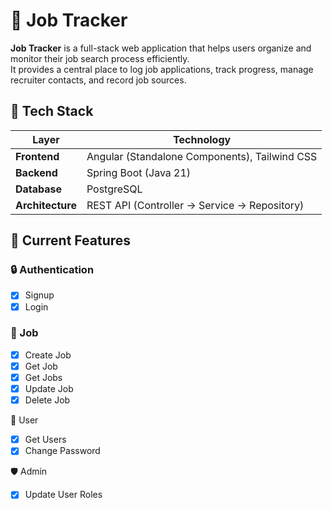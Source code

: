 # 💼 Job Tracker

**Job Tracker** is a full-stack web application that helps users organize and monitor their job search process efficiently.  
It provides a central place to log job applications, track progress, manage recruiter contacts, and record job sources.


## 🧩 Tech Stack
| Layer | Technology |
|-------|-------------|
| **Frontend** | Angular (Standalone Components), Tailwind CSS |
| **Backend** | Spring Boot (Java 21) |
| **Database** | PostgreSQL |
| **Architecture** | REST API (Controller → Service → Repository) |


## 🚀 Current Features
### 🔒 Authentication
- [x] Signup
- [x] Login

### 💼 Job
- [x] Create Job
- [x] Get Job
- [x] Get Jobs
- [x] Update Job
- [x] Delete Job

👤 User
- [x] Get Users
- [x] Change Password

🛡️ Admin
- [x] Update User Roles

